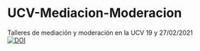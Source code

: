 # UCV-Mediacion-Moderacion
Talleres de mediación y moderación en la UCV 19 y 27/02/2021
<br>
[![DOI](https://zenodo.org/badge/340536919.svg)](https://zenodo.org/doi/10.5281/zenodo.13623727)
